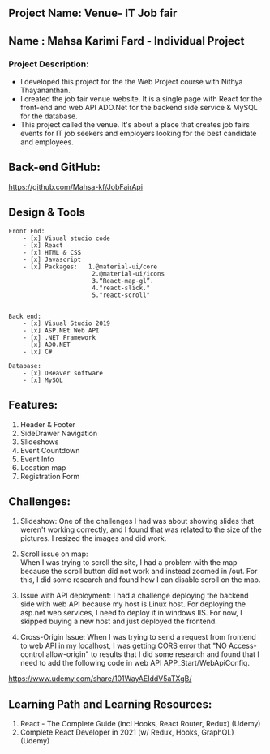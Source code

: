 

## Project Name: Venue- IT Job fair
## Name : Mahsa Karimi Fard - Individual Project 
### Project Description: 
- I developed this project for the the Web Project course with Nithya Thayananthan.
- I created the job fair venue website. It is a single page with React for the front-end and web API ADO.Net for the backend side service & MySQL for the database.
- This project called the venue. It's about a place that creates job fairs events for IT job seekers and employers looking for the best candidate and employees. 

## Back-end GitHub:
https://github.com/Mahsa-kf/JobFairApi

## Design & Tools
    Front End:
        - [x] Visual studio code
        - [x] React
        - [x] HTML & CSS
        - [x] Javascript
        - [x] Packages:   1.@material-ui/core
                           2.@material-ui/icons
                           3.“React-map-gl”.
                           4."react-slick."
                           5."react-scroll"                         


    Back end:
        - [x] Visual Studio 2019
        - [x] ASP.NEt Web API
        - [x] .NET Framework
        - [x] ADO.NET
        - [x] C#
    
    Database:
        - [x] DBeaver software
        - [x] MySQL
    


## Features:
1. Header & Footer
2. SideDrawer Navigation
3. Slideshows
4. Event Countdown
5. Event Info
6. Location map
7. Registration Form

## Challenges:
1. Slideshow:
        One of the challenges I had was about showing slides that weren't working correctly, and I found that was related to the size of the pictures. I resized the images and did work.

2. Scroll issue on map:        
        When I was trying to scroll the site, I had a problem with the map because the scroll button did not work and instead zoomed in /out. For this, I did some research and found how I can disable scroll on the map.

4. Issue with API deployment:
        I had a challenge deploying the backend side with web API because my host is Linux host. For deploying the asp.net web services, I need to deploy it in windows IIS. For now, I skipped buying a new host and just deployed the frontend.

 5. Cross-Origin Issue:
        When I was trying to send a request from frontend to web API in my localhost, I was getting CORS error that "NO Access-control allow-origin" to results that I did some research and found that I need to add the following code in web API APP_Start/WebApiConfiq.


















https://www.udemy.com/share/101WayAEIddV5aTXgB/

## Learning Path and Learning Resources:
1. React - The Complete Guide (incl Hooks, React Router, Redux) (Udemy)
2. Complete React Developer in 2021 (w/ Redux, Hooks, GraphQL) (Udemy)